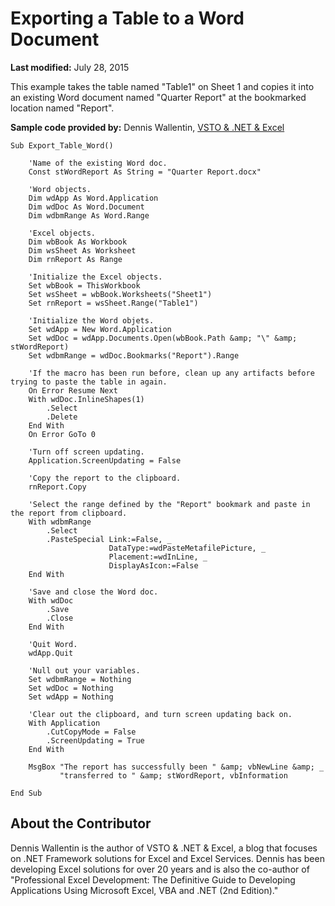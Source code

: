 
# Exporting a Table to a Word Document

 **Last modified:** July 28, 2015

This example takes the table named "Table1" on Sheet 1 and copies it into an existing Word document named "Quarter Report" at the bookmarked location named "Report".

 **Sample code provided by:** Dennis Wallentin, [VSTO &amp; .NET &amp; Excel](http://xldennis.wordpress.com/)




```
Sub Export_Table_Word()

    'Name of the existing Word doc.
    Const stWordReport As String = "Quarter Report.docx"
    
    'Word objects.
    Dim wdApp As Word.Application
    Dim wdDoc As Word.Document
    Dim wdbmRange As Word.Range
    
    'Excel objects.
    Dim wbBook As Workbook
    Dim wsSheet As Worksheet
    Dim rnReport As Range
    
    'Initialize the Excel objects.
    Set wbBook = ThisWorkbook
    Set wsSheet = wbBook.Worksheets("Sheet1")
    Set rnReport = wsSheet.Range("Table1")
    
    'Initialize the Word objets.
    Set wdApp = New Word.Application
    Set wdDoc = wdApp.Documents.Open(wbBook.Path &amp; "\" &amp; stWordReport)
    Set wdbmRange = wdDoc.Bookmarks("Report").Range
    
    'If the macro has been run before, clean up any artifacts before trying to paste the table in again.
    On Error Resume Next
    With wdDoc.InlineShapes(1)
        .Select
        .Delete
    End With
    On Error GoTo 0
    
    'Turn off screen updating.
    Application.ScreenUpdating = False
    
    'Copy the report to the clipboard.
    rnReport.Copy
    
    'Select the range defined by the "Report" bookmark and paste in the report from clipboard.
    With wdbmRange
        .Select
        .PasteSpecial Link:=False, _
                      DataType:=wdPasteMetafilePicture, _
                      Placement:=wdInLine, _
                      DisplayAsIcon:=False
    End With
    
    'Save and close the Word doc.
    With wdDoc
        .Save
        .Close
    End With
    
    'Quit Word.
    wdApp.Quit
    
    'Null out your variables.
    Set wdbmRange = Nothing
    Set wdDoc = Nothing
    Set wdApp = Nothing
    
    'Clear out the clipboard, and turn screen updating back on.
    With Application
        .CutCopyMode = False
        .ScreenUpdating = True
    End With
    
    MsgBox "The report has successfully been " &amp; vbNewLine &amp; _
           "transferred to " &amp; stWordReport, vbInformation

End Sub
```


## About the Contributor
<a name="AboutContributor"> </a>

Dennis Wallentin is the author of VSTO &amp; .NET &amp; Excel, a blog that focuses on .NET Framework solutions for Excel and Excel Services. Dennis has been developing Excel solutions for over 20 years and is also the co-author of "Professional Excel Development: The Definitive Guide to Developing Applications Using Microsoft Excel, VBA and .NET (2nd Edition)." 


